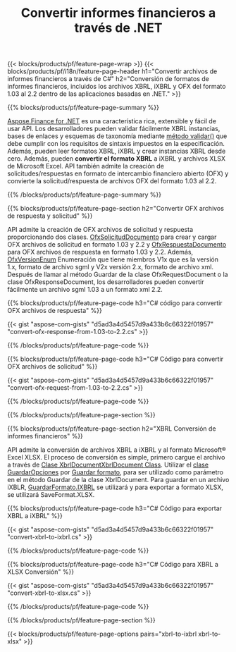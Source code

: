 ﻿---
title: Convertir informes financieros a través de .NET
url: /es/net/conversion/
description:  Código C# para convertir informes financieros en formatos de archivo XBRL, iXBRL(inline xbrl) y OFX a través de la biblioteca .NET.
---
{{< blocks/products/pf/feature-page-wrap >}}
{{< blocks/products/pf/i18n/feature-page-header h1="Convertir archivos de informes financieros a través de C#" h2="Conversión de formatos de informes financieros, incluidos los archivos XBRL, iXBRL y OFX del formato 1.03 al 2.2 dentro de las aplicaciones basadas en .NET." >}}

{{% blocks/products/pf/feature-page-summary %}}

[Aspose.Finance for .NET](https://products.aspose.com/finance/net/) es una característica rica, extensible y fácil de usar API. Los desarrolladores pueden validar fácilmente XBRL instancias, bases de enlaces y esquemas de taxonomía mediante [método validar()](https://apireference.aspose.com/finance/net/aspose.finance.xbrl/xbrlinstance/methods/validate) que debe cumplir con los requisitos de sintaxis impuestos en la especificación. Además, pueden leer formatos XBRL, iXBRL y crear instancias XBRL desde cero. Además, pueden **convertir el formato XBRL** a iXBRL y archivos XLSX de Microsoft Excel. API también admite la creación de solicitudes/respuestas en formato de intercambio financiero abierto (OFX) y convierte la solicitud/respuesta de archivos OFX del formato 1.03 al 2.2.

{{% /blocks/products/pf/feature-page-summary %}}

{{% blocks/products/pf/feature-page-section h2="Convertir OFX archivos de respuesta y solicitud" %}}

API admite la creación de OFX archivos de solicitud y respuesta proporcionando dos clases. [OfxSolicitudDocumento](https://apireference.aspose.com/finance/net/aspose.finance.ofx/ofxrequestdocument) para crear y cargar OFX archivos de solicitud en formato 1.03 y 2.2 y [OfxRespuestaDocumento](https://apireference.aspose.com/finance/net/aspose.finance.ofx/ofxresponsedocument) para OFX archivos de respuesta en formato 1.03 y 2.2. Además, [OfxVersionEnum](https://apireference.aspose.com/finance/net/aspose.finance.ofx/ofxversionenum) Enumeración que tiene miembros V1x que es la versión 1.x, formato de archivo sgml y V2x versión 2.x, formato de archivo xml. Después de llamar al método Guardar de la clase OfxRequestDocument o la clase OfxResponseDocument, los desarrolladores pueden convertir fácilmente un archivo sgml 1.03 a un formato xml 2.2.


{{% blocks/products/pf/feature-page-code h3="C# código para convertir OFX archivos de respuesta" %}}

{{< gist "aspose-com-gists" "d5ad3a4d5457d9a433b6c66322f01957" "convert-ofx-response-from-1.03-to-2.2.cs" >}} 

{{% /blocks/products/pf/feature-page-code %}}

{{% blocks/products/pf/feature-page-code h3="C# Código para convertir OFX archivos de solicitud" %}}

{{< gist "aspose-com-gists" "d5ad3a4d5457d9a433b6c66322f01957" "convert-ofx-request-from-1.03-to-2.2.cs" >}} 

{{% /blocks/products/pf/feature-page-code %}}

{{% /blocks/products/pf/feature-page-section %}}

{{% blocks/products/pf/feature-page-section h2="XBRL Conversión de informes financieros" %}}

API admite la conversión de archivos XBRL a iXBRL y al formato Microsoft® Excel XLSX. El proceso de conversión es simple, primero cargue el archivo a través de [Clase XbrlDocumentXbrlDocument Class](https://apireference.aspose.com/finance/net/aspose.finance.xbrl/xbrldocument). Utilizar el [clase GuardarOpciones](https://apireference.aspose.com/finance/net/aspose.finance.xbrl/saveoptions) por [Guardar formato](https://apireference.aspose.com/finance/net/aspose.finance.xbrl/saveoptions/properties/saveformat), para ser utilizado como parámetro en el método Guardar de la clase XbrlDocument. Para guardar en un archivo iXBLR, [GuardarFormato.IXBRL](https://apireference.aspose.com/finance/net/aspose.finance.xbrl/saveformat) se utilizará y para exportar a formato XLSX, se utilizará SaveFormat.XLSX.

{{% blocks/products/pf/feature-page-code h3="C# Código para exportar XBRL a iXBRL" %}}

{{< gist "aspose-com-gists" "d5ad3a4d5457d9a433b6c66322f01957" "convert-xbrl-to-ixbrl.cs" >}} 

{{% /blocks/products/pf/feature-page-code %}}

{{% blocks/products/pf/feature-page-code h3="C# Código para XBRL a XLSX Conversión" %}}

{{< gist "aspose-com-gists" "d5ad3a4d5457d9a433b6c66322f01957" "convert-xbrl-to-xlsx.cs" >}} 

{{% /blocks/products/pf/feature-page-code %}}

{{% /blocks/products/pf/feature-page-section %}}

{{< blocks/products/pf/feature-page-options pairs="xbrl-to-ixbrl xbrl-to-xlsx" >}}